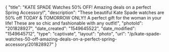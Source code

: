 {
    "title": "KATE SPADE Watches 50% OFF! Amazing deals on a perfect Spring Accessory!",
    "description": "These beautiful Kate Spade watches are 50% off TODAY & TOMORROW ONLY!! A perfect gift for the woman in your life! These are so chic and fashionable with any outfit!",
    "photoId": "201828927",
    "date_created": "1549645522",
    "date_modified": "1549645712",
    "type": "captivate",
    "layout": "photo",
    "url": "\/p\/kate-spade-watches-50-off-amazing-deals-on-a-perfect-spring-accessory\/201828927"
}